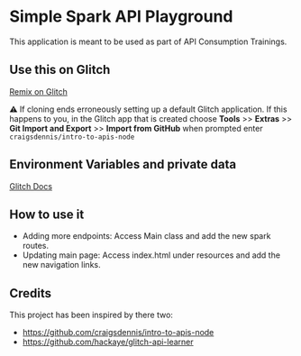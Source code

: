 # Simple Spark API Playground 

This application is meant to be used as part of API Consumption Trainings.

## Use this on Glitch

[Remix on Glitch](https://glitch.com/edit/#!/import/git?url=https://github.com/benjagra/simple-spark-api-playground)

⚠️ If cloning ends erroneously setting up a default Glitch application. If this happens to you, in the Glitch app that is created choose **Tools** >> **Extras** >> **Git Import and Export** >> **Import from GitHub** when prompted enter  `craigsdennis/intro-to-apis-node`


## Environment Variables and private data
[Glitch Docs](https://help.glitch.com/kb/article/18-adding-private-data/)

## How to use it
* Adding more endpoints: Access Main class and add the new spark routes.
* Updating main page: Access index.html under resources and add the new navigation links.

## Credits
This project has been inspired by there two:
* https://github.com/craigsdennis/intro-to-apis-node
* https://github.com/hackaye/glitch-api-learner
